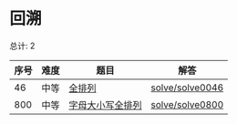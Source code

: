 # 回溯

<!--- table -->


总计: 2

| 序号 | 难度 | 题目                    | 解答                      |
| ---- | ---- | ------------------ | ---------------- |
| 46 | 中等 | [全排列](https://leetcode-cn.com/problems/permutations/) | [solve/solve0046](../solve/solve0046)|
| 800 | 中等 | [字母大小写全排列](https://leetcode-cn.com/problems/letter-case-permutation/) | [solve/solve0800](../solve/solve0800)|
